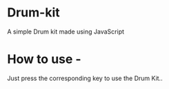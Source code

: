
# Drum-kit
A simple Drum kit made using JavaScript

# How to use - 
Just press the corresponding key to use the Drum Kit..
